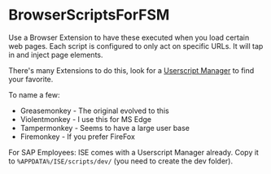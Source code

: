 # BrowserScriptsForFSM

Use a Browser Extension to have these executed when you load certain web pages. 
Each script is configured to only act on specific URLs. It will tap in and inject page elements.

There's many Extensions to do this, look for a [Userscript Manager](https://en.wikipedia.org/wiki/Userscript_manager) to find your favorite.

To name a few:
* Greasemonkey - The original evolved to this
* Violentmonkey - I use this for MS Edge
* Tampermonkey - Seems to have a large user base
* Firemonkey - If you prefer FireFox

For SAP Employees: ISE comes with a Userscript Manager already. Copy it to `%APPDATA%/ISE/scripts/dev/` (you need to create the dev folder).
